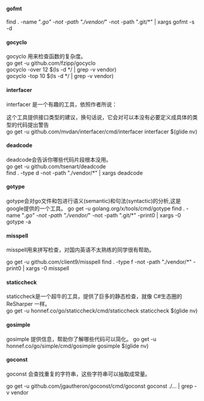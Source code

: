 #### gofmt
find . -name "*.go" -not -path "./vendor/*" -not -path ".git/*" | xargs gofmt -s -d


#### gocyclo
gocyclo 用来检查函数的复杂度。  
go get -u github.com/fzipp/gocyclo  
gocyclo -over 12 $(ls -d */ | grep -v vendor)   
gocyclo -top 10 $(ls -d */ | grep -v vendor)

#### interfacer
interfacer 是一个有趣的工具，依照作者所说：

这个工具提供接口类型的建议，换句话说，它会对可以本没有必要定义成具体的类型的代码提出警告  
 go get -u github.com/mvdan/interfacer/cmd/interfacer 
interfacer $(glide nv)  


#### deadcode 
deadcode会告诉你哪些代码片段根本没用。  
go get -u github.com/tsenart/deadcode  
find . -type d -not -path "./vendor/*" | xargs deadcode


#### gotype  
gotype会对go文件和包进行语义(semantic)和句法(syntactic)的分析,这是google提供的一个工具。
go get -u golang.org/x/tools/cmd/gotype
find . -name "*.go" -not -path "./vendor/*" -not -path ".git/*" -print0 | xargs -0 gotype -a


#### misspell  
misspell用来拼写检查，对国内英语不太熟练的同学很有帮助。

 go get -u github.com/client9/misspell
find . -type f -not -path "./vendor/*" -print0 | xargs -0 misspell


#### staticcheck  
staticcheck是一个超牛的工具，提供了巨多的静态检查，就像 C#生态圈的 ReSharper 一样。  
 go get -u honnef.co/go/staticcheck/cmd/staticcheck
staticcheck $(glide nv)


#### gosimple  
gosimple 提供信息，帮助你了解哪些代码可以简化。
go get -u honnef.co/go/simple/cmd/gosimple
gosimple $(glide nv)

#### goconst  
goconst 会查找重复的字符串，这些字符串可以抽取成常量。

 go get -u github.com/jgautheron/goconst/cmd/goconst
goconst ./… | grep -v vendor

